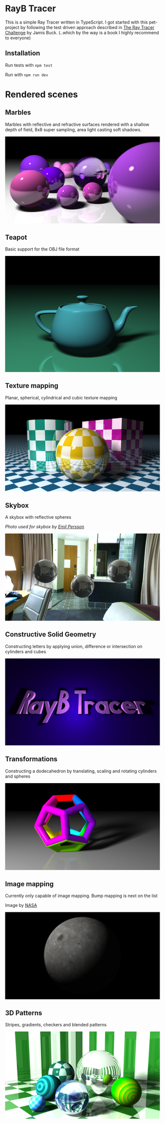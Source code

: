 # RayB Tracer

This is a simple Ray Tracer written in TypeScript.
I got started with this pet-project by following the test driven approach described in [The Ray Tracer Challenge](http://raytracerchallenge.com/) by Jamis Buck. (..which by the way is a book I highly recommend to everyone)

## Installation

Run tests with `npm test`

Run with `npm run dev`

# Rendered scenes

## Marbles

Marbles with reflective and refractive surfaces rendered with a shallow depth of field, 8x8 super sampling, area light casting soft shadows.

![Marbles](./examples/rayb-tracer-marbles_2560x1440.png)

## Teapot

Basic support for the OBJ file format

![Teapot](./examples/rayb-tracer-teapot.png)

## Texture mapping

Planar, spherical, cylindrical and cubic texture mapping

![Texture mapping](./examples/rayb-tracer-texture-mapping_2560x1440.png)

## Skybox

A skybox with reflective spheres

_Photo used for skybox by [Emil Persson](http://www.humus.name)_

![Skybox](./examples/rayb-tracer-skybox_2560x1440.png)

## Constructive Solid Geometry

Constructing letters by applying union, difference or intersection on cylinders and cubes

![CSG RayB-Tracer](./examples/rayb-tracer-csg_2560x1440.png)

## Transformations

Constructing a dodecahedron by translating, scaling and rotating cylinders and spheres

![Dodecahedron](./examples/rayb-tracer-dodecahedron_2560x1440.png)

## Image mapping

Currently only capable of image mapping. Bump mapping is next on the list

Image by [NASA](https://svs.gsfc.nasa.gov/cgi-bin/details.cgi?aid=4720)

![Image mapping](./examples/rayb-tracer-image-mapping_2560x1440.png)

## 3D Patterns

Stripes, gradients, checkers and blended patterns

![Patterns](./examples/rayb-tracer-patterns_2560x1440.png)
